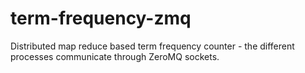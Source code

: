 term-frequency-zmq
==================

Distributed map reduce based term frequency counter - the different processes communicate through ZeroMQ sockets.
